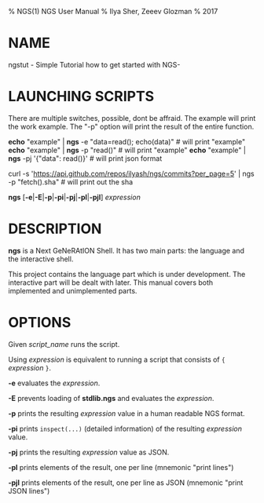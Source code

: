 % NGS(1) NGS User Manual
% Ilya Sher,  Zeeev Glozman
% 2017

# NAME

ngstut - Simple Tutorial how to get started with NGS-

# LAUNCHING SCRIPTS 

There are multiple switches, possible, dont be affraid. The example will print the work example. The "-p" option will print the result of the entire function. 

**echo** "example" | **ngs** -e "data=read(); echo(data)" # will print "example" 
**echo** "example" | **ngs** -p "read()"                  # will print "example"
**echo** "example" | **ngs** -pj '{"data":  read()}'      # will print json format  

curl -s 'https://api.github.com/repos/ilyash/ngs/commits?per_page=5' | ngs -p "fetch().sha" # will print out the sha



**ngs** [**-e**|**-E**|**-p**|**-pi**|**-pj**|**-pl**|**-pjl**] *expression*

# DESCRIPTION

**ngs** is a Next GeNeRAtION Shell. It has two main parts: the language and the interactive shell.

This project contains the language part which is under development. The interactive part will be dealt with later. This manual covers both implemented and unimplemented parts.

# OPTIONS

Given *script_name* runs the script.

Using *expression* is equivalent to running a script that consists of `{` *expression* `}`.

**-e** evaluates the *expression*.

**-E** prevents loading of **stdlib.ngs** and evaluates the *expression*.

**-p** prints the resulting *expression* value in a human readable NGS format.

**-pi** prints `inspect(...)` (detailed information) of the resulting *expression* value.

**-pj** prints the resulting *expression* value as JSON.

**-pl** prints elements of the result, one per line (mnemonic "print lines")

**-pjl** prints elements of the result, one per line as JSON (mnemonic "print JSON lines")

